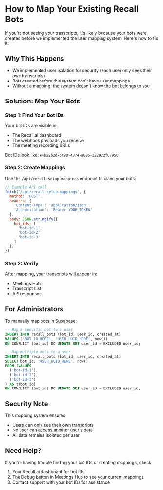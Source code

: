 # How to Map Your Existing Recall Bots

If you're not seeing your transcripts, it's likely because your bots were created before we implemented the user mapping system. Here's how to fix it:

## Why This Happens
- We implemented user isolation for security (each user only sees their own transcripts)
- Bots created before this system don't have user mappings
- Without a mapping, the system doesn't know the bot belongs to you

## Solution: Map Your Bots

### Step 1: Find Your Bot IDs
Your bot IDs are visible in:
- The Recall.ai dashboard
- The webhook payloads you receive
- The meeting recording URLs

Bot IDs look like: `e4b22b2d-d490-4874-a086-322922f07950`

### Step 2: Create Mappings

Use the `/api/recall-setup-mappings` endpoint to claim your bots:

```javascript
// Example API call
fetch('/api/recall-setup-mappings', {
  method: 'POST',
  headers: {
    'Content-Type': 'application/json',
    'Authorization': 'Bearer YOUR_TOKEN'
  },
  body: JSON.stringify({
    bot_ids: [
      'bot-id-1',
      'bot-id-2',
      'bot-id-3'
    ]
  })
})
```

### Step 3: Verify
After mapping, your transcripts will appear in:
- Meetings Hub
- Transcript List
- API responses

## For Administrators

To manually map bots in Supabase:

```sql
-- Map a specific bot to a user
INSERT INTO recall_bots (bot_id, user_id, created_at)
VALUES ('BOT_ID_HERE', 'USER_UUID_HERE', now())
ON CONFLICT (bot_id) DO UPDATE SET user_id = EXCLUDED.user_id;

-- Map multiple bots to a user
INSERT INTO recall_bots (bot_id, user_id, created_at)
SELECT bot_id, 'USER_UUID_HERE', now()
FROM (VALUES 
  ('bot-id-1'),
  ('bot-id-2'),
  ('bot-id-3')
) AS t(bot_id)
ON CONFLICT (bot_id) DO UPDATE SET user_id = EXCLUDED.user_id;
```

## Security Note
This mapping system ensures:
- Users can only see their own transcripts
- No user can access another user's data
- All data remains isolated per user

## Need Help?
If you're having trouble finding your bot IDs or creating mappings, check:
1. Your Recall.ai dashboard for bot IDs
2. The Debug button in Meetings Hub to see your current mappings
3. Contact support with your bot IDs for assistance
